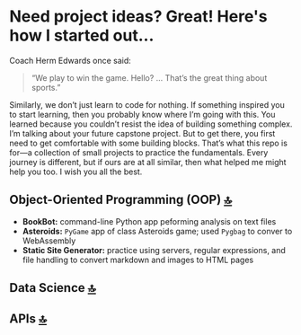 # Need project ideas? Great! Here's how I started out...

Coach Herm Edwards once said:

> “We play to win the game. Hello? ... That’s the great thing about sports.”

Similarly, we don’t just learn to code for nothing. If something inspired you to start learning, then you probably know where I’m going with this. You learned because you couldn’t resist the idea of building something complex. I’m talking about your future capstone project. But to get there, you first need to get comfortable with some building blocks. That’s what this repo is for—a collection of small projects to practice the fundamentals. Every journey is different, but if ours are at all similar, then what helped me might help you too. I wish you all the best.

## Object-Oriented Programming (OOP) [🔝](#need-project-ideas-great-heres-how-i-started-out)

* **BookBot:** command-line Python app peforming analysis on text files
* **Asteroids:** `PyGame` app of class Asteroids game; used `Pygbag` to conver to WebAssembly
* **Static Site Generator:** practice using servers, regular expressions, and file handling to convert markdown and images to HTML pages

## Data Science [🔝](#need-project-ideas-great-heres-how-i-started-out)

## APIs [🔝](#need-project-ideas-great-heres-how-i-started-out)

